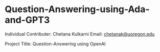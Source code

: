 # Question-Answering-using-Ada-and-GPT3

Individual Contributer: Chetana Kulkarni
Email: chetanak@uoregon.edu

Project Title: Question-Answering using OpenAI

